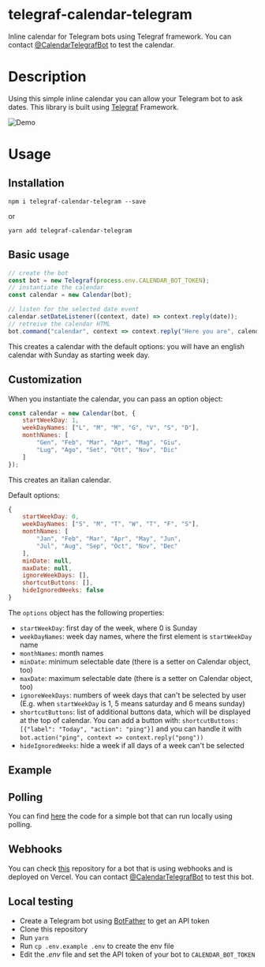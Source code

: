 # telegraf-calendar-telegram
Inline calendar for Telegram bots using Telegraf framework.
You can contact [@CalendarTelegrafBot](https://t.me/CalendarTelegrafBot) to test the calendar.

Description
================
Using this simple inline calendar you can allow your Telegram bot to ask dates. This library is built using [Telegraf](https://github.com/telegraf/telegraf) Framework.

![Demo](https://github.com/gianlucaparadise/telegraf-calendar-telegram/blob/master/images/demo.gif "Demo")

Usage
================
Installation
---------------

```
npm i telegraf-calendar-telegram --save
```
or
```
yarn add telegraf-calendar-telegram
```

Basic usage
---------------
```javascript
// create the bot
const bot = new Telegraf(process.env.CALENDAR_BOT_TOKEN);
// instantiate the calendar
const calendar = new Calendar(bot);

// listen for the selected date event
calendar.setDateListener((context, date) => context.reply(date));
// retreive the calendar HTML
bot.command("calendar", context => context.reply("Here you are", calendar.getCalendar()));
```

This creates a calendar with the default options: you will have an english calendar with Sunday as starting week day.

Customization
---------------
When you instantiate the calendar, you can pass an option object:

```javascript
const calendar = new Calendar(bot, {
	startWeekDay: 1,
	weekDayNames: ["L", "M", "M", "G", "V", "S", "D"],
	monthNames: [
		"Gen", "Feb", "Mar", "Apr", "Mag", "Giu",
		"Lug", "Ago", "Set", "Ott", "Nov", "Dic"
	]
});
```

This creates an italian calendar.

Default options:

```javascript
{
	startWeekDay: 0,
	weekDayNames: ["S", "M", "T", "W", "T", "F", "S"],
	monthNames: [
		"Jan", "Feb", "Mar", "Apr", "May", "Jun",
		"Jul", "Aug", "Sep", "Oct", "Nov", "Dec"
	],
	minDate: null,
	maxDate: null,
	ignoreWeekDays: [],
	shortcutButtons: [],
	hideIgnoredWeeks: false
}
```

The `options` object has the following properties:

- `startWeekDay`: first day of the week, where 0 is Sunday
- `weekDayNames`: week day names, where the first element is `startWeekDay` name
- `monthNames`: month names
- `minDate`: minimum selectable date (there is a setter on Calendar object, too)
- `maxDate`: maximum selectable date (there is a setter on Calendar object, too)
- `ignoreWeekDays`: numbers of week days that can't be selected by user (E.g. when `startWeekDay` is 1, 5 means saturday and 6 means sunday)
- `shortcutButtons`: list of additional buttons data, which will be displayed at the top of calendar. You can add a button with: `shortcutButtons: [{"label": "Today", "action": "ping"}]` and you can handle it with `bot.action("ping", context => context.reply("pong"))`
- `hideIgnoredWeeks`: hide a week if all days of a week can't be selected


Example
-----------

## Polling

You can find [here](./bot/index.js) the code for a simple bot that can run locally using polling.

## Webhooks

You can check [this](https://github.com/gianlucaparadise/telegraf-calendar-telegram-bot/blob/main/src/bot-setup.js) repository for a bot that is using webhooks and is deployed on Vercel. You can contact [@CalendarTelegrafBot](https://t.me/CalendarTelegrafBot) to test this bot.

Local testing
-----------
* Create a Telegram bot using [BotFather](https://core.telegram.org/bots#6-botfather) to get an API token
* Clone this repository
* Run `yarn`
* Run `cp .env.example .env` to create the env file
* Edit the _.env_ file and set the API token of your bot to `CALENDAR_BOT_TOKEN`